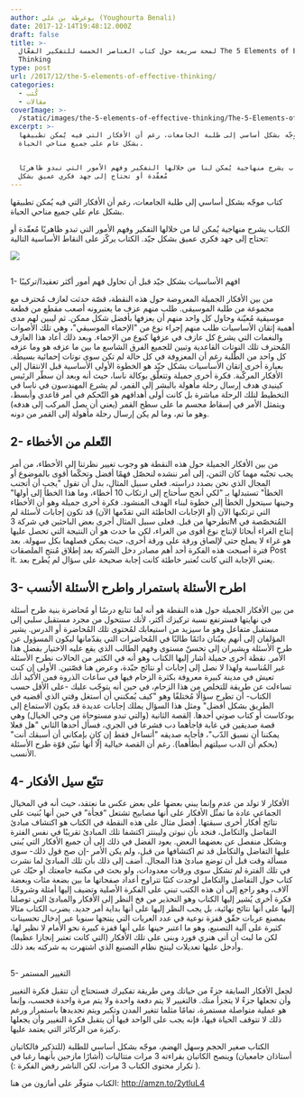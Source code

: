 ```yaml
---
author: يوغرطة بن علي (Youghourta Benali)
date: 2017-12-14T19:48:12.000Z
draft: false
title: >-
  لمحة سريعة حول كتاب العناصر الخمسة للتفكير الفعّال The 5 Elements of Effective
  Thinking
type: post
url: /2017/12/the-5-elements-of-effective-thinking/
categories:
  - كُتب
  - مقالات
coverImage: >-
  /static/images/the-5-elements-of-effective-thinking/The-5-Elements-of-Effective-Thinking-.jpg
excerpt: >-
  كتاب موجّه بشكل أساسي إلى طلبة الجامعات، رغم أن الأفكار التي فيه يُمكن تطبيقها
  بشكل عام على جميع مناحي الحياة.


  الكتاب يشرح منهاجية يُمكن لنا من خلالها التفكير وفهم الأمور التي تبدو ظاهريًا
  مُعقّدة أو تحتاج إلى جهد فكري عميق بشكل
---
```

كتاب موجّه بشكل أساسي إلى طلبة الجامعات، رغم أن الأفكار التي فيه يُمكن تطبيقها بشكل عام على جميع مناحي الحياة.

الكتاب يشرح منهاجية يُمكن لنا من خلالها التفكير وفهم الأمور التي تبدو ظاهريًا مُعقّدة أو تحتاج إلى جهد فكري عميق بشكل جيّد. الكتاب يركّز على النقاط الأساسية التالية:

![](/static/images/the-5-elements-of-effective-thinking/The-5-Elements-of-Effective-Thinking-.jpg)

##

1- افهم الأساسيات بشكل جيّد قبل أن تحاول فهم أمور أكثر تعقيدا/تركيبًا

من بين الأفكار الجميلة المعروضة حول هذه النقطة، قصّة حدثت لعازف مُحترف مع مجموعة من طلبة الموسيقى. طلب منهم عزف ما يعتبرونه أصعب مقطع من قطعة موسيقية مُعيّنة وحاول كل واحد منهم أن يعزفها بأفضل شكل ممكن. ثم ليبين لهم مدى أهمية إتقان الأساسيات طلب منهم إجراء نوع من "الإحماء الموسيقي"، وهي تلك الأصوات والنغمات التي يشرع كل عازف في عزفها كنوع من الإحماء. وبعد ذلك أعاد هذا العازف المُحترف تلك النوتات القاعدية وتبين للجميع الفرق الشاسع ما بين ما عزفه هو وما عزفه كل واحد من الطّلبة رغم أن المعزوفة في كل حالة لم تكن سوى نوتات إحمائية بسيطة. بعبارة أخرى إتقان الأساسيات بشكل جيّد هو الخطوة الأولى الأساسية قبل الانتقال إلى الأفكار المركّبة. فكرة أخرى جميلة وتتعلّق بوكالة ناسا، حيث أنه وبعد أن سطّر الرئيس كينيدي هدف إرسال رحلة مأهولة بالبشر إلى القمر، لم يشرع المهندسون في ناسا في التخطيط لتلك الرحلة مباشرة بل كانت أولى أهدافهم هو التّحكم في أمر قاعدي وأبسط، ويتمثل الأمر في إسقاط مجسم ما على سطح القمر (يعني أن يصل المركب إلى هدفه) وهو ما تم، وما لم يكن إرسال رحلة مأهولة إلى القمر من دونه.

## 2- التّعلم من الأخطاء

من بين الأفكار الجميلة حول هذه النقطة هو وجوب تغيير نظرتنا إلى الأخطاء، من أمر يجب تجنّبه مهما كان الثمن، إلى أمر ننشده لنحصّل فهمًا أفضل وتحكّما أقوى بالموضوع أو المجال الذي نحن بصدد دراسته. فعلى سبيل المثال، بدل أن تقول "يجب أن أتجنب الخطأ" تستبدلها بـ "لكي أنجح سأحتاج إلى ارتكاب 10 أخطاء، وما هذا الخطأ إلى أولها" وحينها سيتحول الخطأ إلى خطوة لبناء الهدف المنشود. فكرة أخرى جميلة وهو أن الأخطاء التي ترتكبها الآن (أو الإجابات الخاطئة التي تقدّمها الآن) قد تكون إجابات لأسئلة لم تطرحها من قبل. فعلى سبيل المثال أجرى بعض الباحثين في شركة 3M المُتخصّصة في إنتاج الغراء أبحاثا لإنتاج نوع أقوى من الغراء، لكن ما حدث هو أن النتيجة التي تحصل عليها هو غراء لا يصلح حتى لإلصاق ورقة على ورقة أخرى، حيث يمكن فصلهما بكل سهولة. بعد فترة أصبحت هذه الفكرة أحد أهم مصادر دخل الشركة بعد إطلاق مُنتج الملصقات Post it. يعني الإجابة التي كانت تُعتبر خاطئة كانت إجابة صحيحة على سؤال لم يُطرح بعد.

## 3- اطرح الأسئلة باستمرار واطرح الأسئلة الأنسب

من بين الأفكار الجميلة حول هذه النقطة هو أنه لما تتابع درسًا أو مُحاضرة بنية طرح أسئلة في نهايتها فسترتفع نسبة تركيزك أكثر، لأنك ستتحول من مجرد مستقبل سلبي إلى مستقبل متفاعل وهو ما سيزيد من استيعابك لمُحتوى تلك المُحاضرة أو الدرس. يشير المؤلفان إلى أنهم يعيّنان دائمًا طالبًا في المُحاضرات التي يقدّمانها ليكون المسؤول عن طرح الأسئلة ويشيران إلى تحسنّ مستوى وفهم الطالب الذي يقع عليه الاختيار بفضل هذا الأمر. نقطة أخرى جميلة أشار إليها الكتاب وهو أنه في الكثير من الحالات نطرح الأسئلة غير المُناسبة ولهذا لا نصل إلى إجابات أو نتائج جيّدة، وعرض هنا قصّتين. الأولى إن كنت تعيش في مدينة كبيرة معروفة بكثرة الزحام فيها في ساعات الذروة فمن الأكيد أنك تساءلت عن طريقة للتخلص من هذا الزحام، في حين أنه يتوجّب عليك -على الأقل حسب الكتاب- أن تطرح سؤالًا مُختلفًا وهو "كيف يُمكنني أن أستغل وقتي الذي أقضيه في الطريق بشكل أفضل" ومثل هذا السؤال يملك إجابات عديدة قد يكون الاستماع إلى بودكاست أو كتاب صوتي أحدها. القصة الثانية (والتي تبدو مستوحاة من وحي الخيال) وهي قصة صديقين في غابة فاجأهما دب فشرعا في الجري، فسأل أحدها الثاني "هل فعلا يمكننا أن نسبق الدّب"، فأجابه صديقه "أتساءل فقط إن كان بإمكاني أن أسبقك أنت" (بحكم أن الدب سيلتهم أبطأهما). رغم أن القصة خيالية إلّا أنها تبيّن قوّة طرح الأسئلة الأنسب.

## 4- تتبّع سيل الأفكار

الأفكار لا تولد من عدم وإنما يبني بعضها على بعض عكس ما نعتقد، حيث أنه في المخيال الجماعي عادة ما تمثّل الأفكار على أنها مصابيح تشتعل “فجأة” في حين أنها بُنيت على نتائج أفكار أخرى سبقتها. أفضل مثال على هذه النقطة في الكتاب هو اكتشاف مبادئ التفاضل والتكامل، فنجد بأن نيوتن وليبنتز اكتشفا تلك المبادئ تقريبًا في نفس الفترة وبشكل منفصل عن بعضهما البعض. يعود الفضل في ذلك إلى أن جميع الأفكار التي يُبنى عليها التفاضل والتكامل قد تم اكتشافها من قبل، ولم يكن الأمر -إن صح قول ذلك- سوى مسألة وقت قبل أن توضع مبادئ هذا المجال. أضف إلى ذلك بأن تلك المبادئ لما نشرت في تلك الفترة لم تشكل سوى ورقات معدودات، ولو بحث في مكتبة جامعتك أو حيّك عن كتاب حول التفاضل والتكامل لوجدت كتبًا تتراوح أعداد صفحاتها ما بين بضعة مئات وبعضة آلاف، وهو راجع إلى أن هذه الكتب تبني على الفكرة الأصلية وتضيف إليها أمثلة وشروحًا. فكرة أخرى يُشير إليها الكتاب وهو التحذير من فخ النظر إلى الأفكار والمبادئ التي توصلنا إليها على أنها نتائج نهائية، بل يجب النظر إليها على أنها بداية أمر جديد. يضرب الكتاب مثالا بمصنع عربات حقّق قفزة نوعية في عدد العربات التي ينتجها سنويا عبر إدخال تحسينات كثيرة على آلية التصنيع، وهو ما اعتبر حينها على أنها قفزة كبيرة نحو الأمام لا نظير لها. لكن ما لبث أن أتى هنري فورد وبنى على تلك الأفكار (التي كانت تعتبر إنجازا عظيما) وأدخل عليها تعديلات لينتج نظام التصنيع الذي اشتهرت به شركته بعد ذلك.

##

5- التغيير المستمر

لجعل الأفكار السابقة جزءً من حياتك ومن طريقة تفكيرك فستحتاج أن تتقبل فكرة التغيير وأن تجعلها جزءً لا يتجزأ منك. فالتغيير لا يتم دفعة واحدة ولا يتم مرة واحدة فحسب، وإنما هو عملية متواصلة مستمرة، تمامًا مثلما تتغير المدن وتكبر ويتم تجديدها باستمرار ورغم ذلك لا تتوقف الحياة فيها، فإنه يجب على الواحد فيها أن يتقبل فكرة التغيير وأن يجعلها ركيزة من الركائز التي يعتمد عليها.

الكتاب صغير الحجم وسهل الهضم، موجّه بشكل أساسي للطلبة (للتذكير فالكاتبان أستاذان جامعيان) وينصح الكاتبان بقراءته 3 مرات متتاليات (أشارًا مازحين بأنهما رغبا في تكرار محتوى الكتاب 3 مرات، لكن الناشر رفض الفكرة :) ).

الكتاب متوفّر على أمازون من هنا: http://amzn.to/2ytluL4
